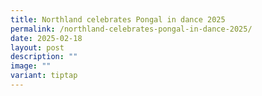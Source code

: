 ```yaml
---
title: Northland celebrates Pongal in dance 2025
permalink: /northland-celebrates-pongal-in-dance-2025/
date: 2025-02-18
layout: post
description: ""
image: ""
variant: tiptap
---
```

